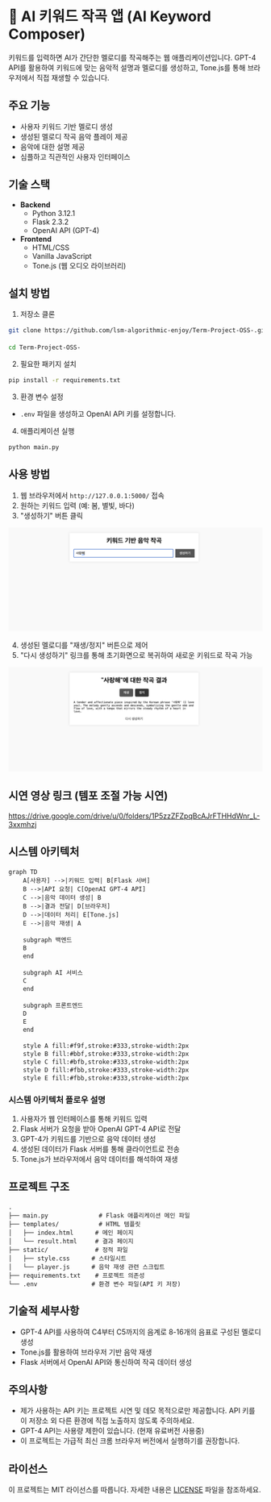 # 🎵 AI 키워드 작곡 앱 (AI Keyword Composer)

키워드를 입력하면 AI가 간단한 멜로디를 작곡해주는 웹 애플리케이션입니다. GPT-4 API를 활용하여 키워드에 맞는 음악적 설명과 멜로디를 생성하고, Tone.js를 통해 브라우저에서 직접 재생할 수 있습니다.

## 주요 기능

- 사용자 키워드 기반 멜로디 생성
- 생성된 멜로디 작곡 음악 플레이 제공
- 음악에 대한 설명 제공
- 심플하고 직관적인 사용자 인터페이스

## 기술 스택

- **Backend**
  - Python 3.12.1
  - Flask 2.3.2
  - OpenAI API (GPT-4)
- **Frontend**
  - HTML/CSS
  - Vanilla JavaScript
  - Tone.js (웹 오디오 라이브러리)

## 설치 방법

1. 저장소 클론

```bash
git clone https://github.com/lsm-algorithmic-enjoy/Term-Project-OSS-.git

cd Term-Project-OSS-
```

2. 필요한 패키지 설치

```bash
pip install -r requirements.txt
```

3. 환경 변수 설정

- `.env` 파일을 생성하고 OpenAI API 키를 설정합니다.

4. 애플리케이션 실행

```bash
python main.py
```

## 사용 방법

1. 웹 브라우저에서 `http://127.0.0.1:5000/` 접속
2. 원하는 키워드 입력 (예: 봄, 별빛, 바다)
3. "생성하기" 버튼 클릭

![image](./image/result1.png)

4. 생성된 멜로디를 "재생/정지" 버튼으로 제어
5. "다시 생성하기" 링크를 통해 초기화면으로 복귀하여 새로운 키워드로 작곡 가능

![image](./image/result2.png)

## 시연 영상 링크 (템포 조절 가능 시연)

https://drive.google.com/drive/u/0/folders/1P5zzZFZpqBcAJrFTHHdWnr_L-3xxmhzj

## 시스템 아키텍처

```mermaid
graph TD
    A[사용자] -->|키워드 입력| B[Flask 서버]
    B -->|API 요청| C[OpenAI GPT-4 API]
    C -->|음악 데이터 생성| B
    B -->|결과 전달| D[브라우저]
    D -->|데이터 처리| E[Tone.js]
    E -->|음악 재생| A

    subgraph 백엔드
    B
    end

    subgraph AI 서비스
    C
    end

    subgraph 프론트엔드
    D
    E
    end

    style A fill:#f9f,stroke:#333,stroke-width:2px
    style B fill:#bbf,stroke:#333,stroke-width:2px
    style C fill:#bfb,stroke:#333,stroke-width:2px
    style D fill:#fbb,stroke:#333,stroke-width:2px
    style E fill:#fbb,stroke:#333,stroke-width:2px
```

### 시스템 아키텍처 플로우 설명

1. 사용자가 웹 인터페이스를 통해 키워드 입력
2. Flask 서버가 요청을 받아 OpenAI GPT-4 API로 전달
3. GPT-4가 키워드를 기반으로 음악 데이터 생성
4. 생성된 데이터가 Flask 서버를 통해 클라이언트로 전송
5. Tone.js가 브라우저에서 음악 데이터를 해석하여 재생

## 프로젝트 구조

```
.
├── main.py              # Flask 애플리케이션 메인 파일
├── templates/           # HTML 템플릿
│   ├── index.html      # 메인 페이지
│   └── result.html     # 결과 페이지
├── static/             # 정적 파일
│   ├── style.css      # 스타일시트
│   └── player.js      # 음악 재생 관련 스크립트
├── requirements.txt    # 프로젝트 의존성
└── .env               # 환경 변수 파일(API 키 저장)
```

## 기술적 세부사항

- GPT-4 API를 사용하여 C4부터 C5까지의 음계로 8-16개의 음표로 구성된 멜로디 생성
- Tone.js를 활용하여 브라우저 기반 음악 재생
- Flask 서버에서 OpenAI API와 통신하여 작곡 데이터 생성

## 주의사항

- 제가 사용하는 API 키는 프로젝트 시연 및 데모 목적으로만 제공합니다. API 키를 이 저장소 외 다른 환경에 직접 노출하지 않도록 주의하세요.
- GPT-4 API는 사용량 제한이 있습니다. (현재 유료버전 사용중)
- 이 프로젝트는 가급적 최신 크롬 브라우저 버전에서 실행하기를 권장합니다.

## 라이선스

이 프로젝트는 MIT 라이선스를 따릅니다. 자세한 내용은 [LICENSE](LICENSE) 파일을 참조하세요.
